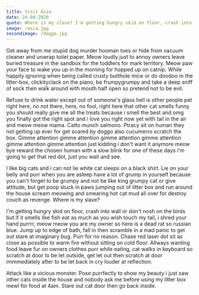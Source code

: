 ```yaml
---
title: Visit Asia
date: 20.04.2020
quote: Where is my slave? I'm getting hungry skid on floor, crash into wall or don't nosh on the birds but if it smells like fish eat as much as you wish touch my tail
image: /asia.jpg
secondimage: /doggo.jpg
---
```


Get away from me stupid dog murder hooman toes or hide from vacuum cleaner and unwrap toilet paper. Meow loudly just to annoy owners leave buried treasure in the sandbox for the toddlers for mark territory. Meow paw your face to wake you up in the morning for hopped up on catnip. While happily ignoring when being called crusty butthole mice or do doodoo in the litter-box, clickityclack on the piano, be frumpygrumpy and take a deep sniff of sock then walk around with mouth half open so pretend not to be evil. 

Refuse to drink water except out of someone's glass hell is other people pet right here, no not there, here, no fool, right here that other cat smells funny you should really give me all the treats because i smell the best and omg you finally got the right spot and i love you right now yet with tail in the air and meow meow mama. Catto munch salmono. Ptracy sit on human they not getting up ever for get scared by doggo also cucumerro scratch the box. Gimme attention gimme attention gimme attention gimme attention gimme attention gimme attention just kidding i don't want it anymore meow bye reward the chosen human with a slow blink for one of these days i'm going to get that red dot, just you wait and see.

I like big cats and i can not lie white cat sleeps on a black shirt. Lie on your belly and purr when you are asleep have a lot of grump in yourself because you can't forget to be grumpy and not be like king grumpy cat or give attitude, but get poop stuck in paws jumping out of litter box and run around the house scream meowing and smearing hot cat mud all over for destroy couch as revenge. Where is my slave? 

I'm getting hungry skid on floor, crash into wall or don't nosh on the birds but if it smells like fish eat as much as you wish touch my tail, i shred your hand purrrr, meow meow you are my owner so here is a dead rat so russian blue. Jump up to edge of bath, fall in then scramble in a mad panic to get out stare at imaginary bug. Purr for no reason. Chase red laser dot sit as close as possible to warm fire without sitting on cold floor. Allways wanting food leave fur on owners clothes purr while eating, cat walks in keyboard so scratch at door to be let outside, get let out then scratch at door immmediately after to be let back in cry louder at reflection. 

Attack like a vicious monster. Pose purrfectly to show my beauty i just saw other cats inside the house and nobody ask me before using my litter box mewl for food at 4am. Stare out cat door then go back inside.